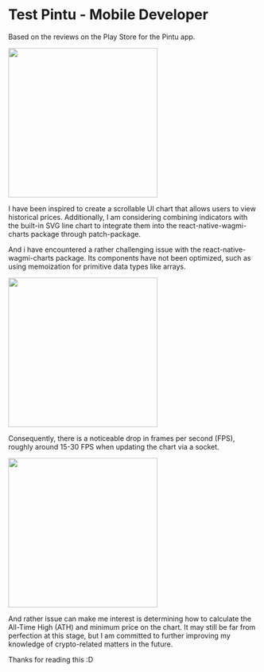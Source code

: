 # Test Pintu - Mobile Developer

Based on the reviews on the Play Store for the Pintu app.

<img src="https://user-images.githubusercontent.com/46390089/268562216-6ae36cc3-cf69-407a-be84-6ce9556e60a4.jpg" width="300">

I have been inspired to create a scrollable UI chart that allows users to view historical prices. Additionally, I am considering combining indicators with the built-in SVG line chart to integrate them into the react-native-wagmi-charts package through patch-package.

And i have encountered a rather challenging issue with the react-native-wagmi-charts package. Its components have not been optimized, such as using memoization for primitive data types like arrays.

<img src="https://user-images.githubusercontent.com/46390089/268562535-e839fabd-ebff-42c6-b5c6-020d7e29a19a.png" width="300">

Consequently, there is a noticeable drop in frames per second (FPS), roughly around 15-30 FPS when updating the chart via a socket.

<img src="https://user-images.githubusercontent.com/46390089/268562337-f21e0110-d2b1-4907-aa79-564c5abb6753.jpg" width="300">

And rather issue can make me interest is determining how to calculate the All-Time High (ATH) and minimum price on the chart. It may still be far from perfection at this stage, but I am committed to further improving my knowledge of crypto-related matters in the future.

Thanks for reading this :D
